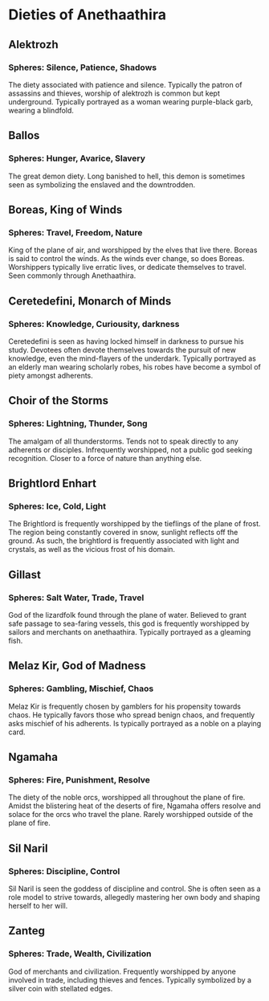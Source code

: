 # Dieties of Anethaathira

## Alektrozh
### Spheres: Silence, Patience, Shadows

The diety associated with patience and silence. Typically the patron of assassins and thieves, worship of alektrozh is common but kept underground.
Typically portrayed as a woman wearing purple-black garb, wearing a blindfold.

## Ballos
### Spheres: Hunger, Avarice, Slavery

The great demon diety. Long banished to hell, this demon is sometimes seen as symbolizing the enslaved and the downtrodden.

## Boreas, King of Winds
### Spheres: Travel, Freedom, Nature

King of the plane of air, and worshipped by the elves that live there. Boreas is said to control the winds.
As the winds ever change, so does Boreas. Worshippers typically live erratic lives, or dedicate themselves to travel. Seen commonly through Anethaathira.

## Ceretedefini, Monarch of Minds
### Spheres: Knowledge, Curiousity, darkness

Ceretedefini is seen as having locked himself in darkness to pursue his study. Devotees often devote themselves towards the pursuit of new knowledge, even the mind-flayers of the underdark.
Typically portrayed as an elderly man wearing scholarly robes, his robes have become a symbol of piety amongst adherents.

## Choir of the Storms
### Spheres: Lightning, Thunder, Song

The amalgam of all thunderstorms. Tends not to speak directly to any adherents or disciples.
Infrequently worshipped, not a public god seeking recognition. Closer to a force of nature than anything else.

## Brightlord Enhart
### Spheres: Ice, Cold, Light

The Brightlord is frequently worshipped by the tieflings of the plane of frost. The region being constantly covered in snow, sunlight reflects off the ground.
As such, the brightlord is frequently associated with light and crystals, as well as the vicious frost of his domain.

## Gillast
### Spheres: Salt Water, Trade, Travel

God of the lizardfolk found through the plane of water. Believed to grant safe passage to sea-faring vessels, this god is frequently worshipped by sailors and merchants on anethaathira.
Typically portrayed as a gleaming fish.

## Melaz Kir, God of Madness
### Spheres: Gambling, Mischief, Chaos

Melaz Kir is frequently chosen by gamblers for his propensity towards chaos. He typically favors those who spread benign chaos, and frequently asks mischief of his adherents.
Is typically portrayed as a noble on a playing card.

## Ngamaha
### Spheres: Fire, Punishment, Resolve

The diety of the noble orcs, worshipped all throughout the plane of fire. Amidst the blistering heat of the deserts of fire, Ngamaha offers resolve and solace for the orcs who travel the plane.
Rarely worshipped outside of the plane of fire.

## Sil Naril
### Spheres: Discipline, Control

Sil Naril is seen the goddess of discipline and control. She is often seen as a role model to strive towards, allegedly mastering her own body and shaping herself to her will.

## Zanteg
### Spheres: Trade, Wealth, Civilization

God of merchants and civilization. Frequently worshipped by anyone involved in trade, including thieves and fences.
Typically symbolized by a silver coin with stellated edges.
